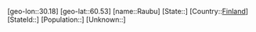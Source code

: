 ﻿---
location: [60.53,30.18]
type: City
tags:
- geo/City


SpocWebEntityId: 33651
isDeleted: false
confidential: public

---
[geo-lon::30.18]
[geo-lat::60.53]
[name::Raubu]
[State::]
[Country::[Finland](geo/Continent/Europe/Finland.md)]
[StateId::]
[Population::]
[Unknown::]

